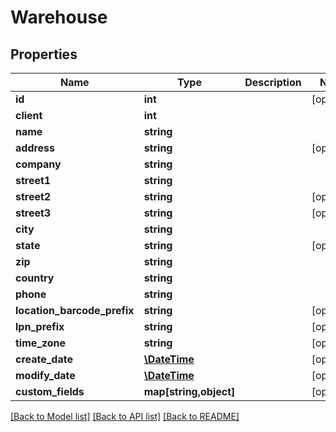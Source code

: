# Warehouse

## Properties
Name | Type | Description | Notes
------------ | ------------- | ------------- | -------------
**id** | **int** |  | [optional] 
**client** | **int** |  | 
**name** | **string** |  | 
**address** | **string** |  | [optional] 
**company** | **string** |  | 
**street1** | **string** |  | 
**street2** | **string** |  | [optional] 
**street3** | **string** |  | [optional] 
**city** | **string** |  | 
**state** | **string** |  | [optional] 
**zip** | **string** |  | 
**country** | **string** |  | 
**phone** | **string** |  | 
**location_barcode_prefix** | **string** |  | [optional] 
**lpn_prefix** | **string** |  | [optional] 
**time_zone** | **string** |  | [optional] 
**create_date** | [**\DateTime**](\DateTime.md) |  | [optional] 
**modify_date** | [**\DateTime**](\DateTime.md) |  | [optional] 
**custom_fields** | **map[string,object]** |  | [optional] 

[[Back to Model list]](../README.md#documentation-for-models) [[Back to API list]](../README.md#documentation-for-api-endpoints) [[Back to README]](../README.md)


